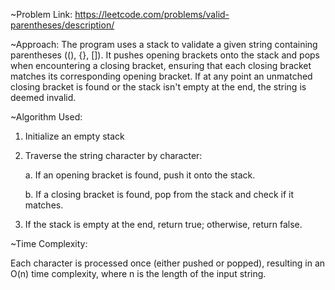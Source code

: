 ~Problem Link: https://leetcode.com/problems/valid-parentheses/description/

~Approach: The program uses a stack to validate a given string containing parentheses ((), {}, []). It pushes opening brackets onto the stack and pops when encountering a closing bracket, ensuring that each closing bracket matches its corresponding opening bracket. If at any point an unmatched closing bracket is found or the stack isn't empty at the end, the string is deemed invalid.

~Algorithm Used:
1. Initialize an empty stack
2. Traverse the string character by character:

   a. If an opening bracket is found, push it onto the stack.

   b. If a closing bracket is found, pop from the stack and check if it matches.
4. If the stack is empty at the end, return true; otherwise, return false.

~Time Complexity:

Each character is processed once (either pushed or popped), resulting in an O(n) time complexity, where n is the length of the input string.

